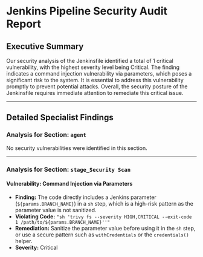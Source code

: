 # Jenkins Pipeline Security Audit Report

## Executive Summary
Our security analysis of the Jenkinsfile identified a total of 1 critical vulnerability, with the highest severity level being Critical. The finding indicates a command injection vulnerability via parameters, which poses a significant risk to the system. It is essential to address this vulnerability promptly to prevent potential attacks. Overall, the security posture of the Jenkinsfile requires immediate attention to remediate this critical issue.

---

## Detailed Specialist Findings
### Analysis for Section: `agent`

No security vulnerabilities were identified in this section.

---

### Analysis for Section: `stage_Security Scan`

#### Vulnerability: Command Injection via Parameters
- **Finding:** The code directly includes a Jenkins parameter (`${params.BRANCH_NAME}`) in a `sh` step, which is a high-risk pattern as the parameter value is not sanitized.
- **Violating Code:** `"sh 'trivy fs --severity HIGH,CRITICAL --exit-code 1 /path/to/${params.BRANCH_NAME}''"`
- **Remediation:** Sanitize the parameter value before using it in the `sh` step, or use a secure pattern such as `withCredentials` or the `credentials()` helper.
- **Severity:** Critical